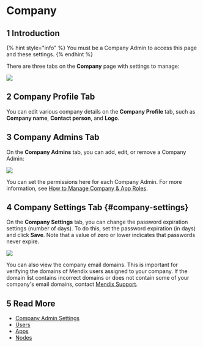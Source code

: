# Company
## 1 Introduction

{% hint style="info" %}
You must be a Company Admin to access this page and these settings.
{% endhint %}

There are three tabs on the **Company** page with settings to manage:

![](attachments/company-profile-tab.png)

## 2 Company Profile Tab

You can edit various company details on the **Company Profile** tab, such as **Company name**, **Contact person**, and **Logo**.

## 3 Company Admins Tab

On the **Company Admins** tab, you can add, edit, or remove a Company Admin:

![](attachments/company-admins-tab.png)


You can set the permissions here for each Company Admin. For more information, see [How to Manage Company & App Roles](/developerportal/company-app-roles/manage-roles).

## 4 Company Settings Tab {#company-settings}

On the **Company Settings** tab, you can change the password expiration settings (number of days). To do this, set the password expiration (in days) and click **Save**. Note that a value of zero or lower indicates that passwords never expire.

![](attachments/password-expiration.png)

You can also view the company email domains. This is important for verifying the domains of Mendix users assigned to your company. If the domain list contains incorrect domains or does not contain some of your company's email domains, contact [Mendix Support](mailto:support@mendix.com).

## 5 Read More

* [Company Admin Settings](companyadmin-settings)
* [Users](nodes)
* [Apps](apps)
* [Nodes](nodes)
